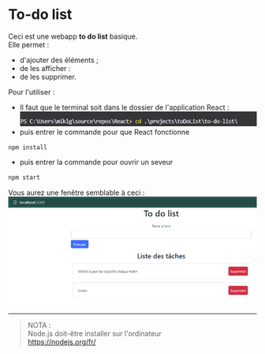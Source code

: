 # **To-do list**

Ceci est une webapp **to do list** basique.  
Elle permet :
* d'ajouter des éléments ;
* de les afficher :
* de les supprimer.

Pour l'utiliser :
* Il faut que le terminal soit dans le dossier de l'application React :  
![chemin](../../src/sceenshots/pathReactWebapp.png "chemin du projet")
* puis entrer le commande pour que React fonctionne
```powershell
npm install
```
* puis entrer la commande pour ouvrir un seveur
```ps
npm start
```

Vous aurez une fenêtre semblable à ceci :  
![aperçu](../../src/sceenshots/overview.png "aperçu du projet")

<!-- [Acéder au projet](https://github.com/MiKL5/React/tree/master/projects/toDoList "Accéer au projet")

[Voir le projet](https://mikl5.github.io/reactTodoList/ "Voir le projet")   -->

___
>NOTA :  
> Node.js doit-être installer sur l'ordinateur  
> https://nodejs.org/fr/